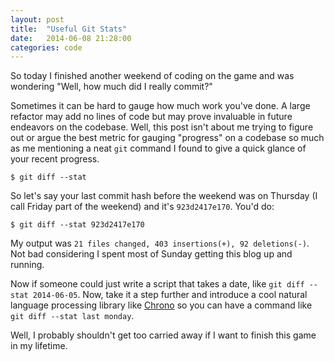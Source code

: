 ```yaml
---
layout: post
title:  "Useful Git Stats"
date:   2014-06-08 21:28:00
categories: code
---
```


So today I finished another weekend of coding on the game and was wondering "Well, how much did I really commit?"

Sometimes it can be hard to gauge how much work you've done. A large refactor may add no lines of code but may prove invaluable in future endeavors on the codebase. Well, this post isn't about me trying to figure out or argue the best metric for gauging "progress" on a codebase so much as me mentioning a neat ```git``` command I found to give a quick glance of your recent progress.

<code class="block">$ git diff --stat</code>

So let's say your last commit hash before the weekend was on Thursday (I call Friday part of the weekend) and it's ```923d2417e170```. You'd do:

<code class="block">$ git diff --stat 923d2417e170</code>

My output was ```21 files changed, 403 insertions(+), 92 deletions(-)```. Not bad considering I spent most of Sunday getting this blog up and running.

Now if someone could just write a script that takes a date, like ```git diff --stat 2014-06-05```. Now, take it a step further and introduce a cool natural language processing library like [Chrono][chrono-site] so you can have a command like ```git diff --stat last monday```.

Well, I probably shouldn't get too carried away if I want to finish this game in my lifetime.

[chrono-site]: http://wanasit.github.io/pages/chrono/
